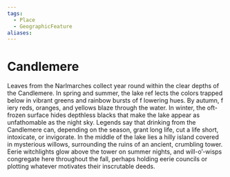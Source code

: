 ```yaml
---
tags:
  - Place
  - GeographicFeature
aliases:
---
```

# Candlemere
Leaves from the Narlmarches collect year round within the clear depths of the Candlemere. In spring and summer, the lake ref lects the colors trapped below in vibrant greens and rainbow bursts of f lowering hues. By autumn, f iery reds, oranges, and yellows blaze through the water. In winter, the oft-frozen surface hides depthless blacks that make the lake appear as unfathomable as the night sky. Legends say that drinking from the Candlemere can, depending on the season, grant long life, cut a life short, intoxicate, or invigorate. In the middle of the lake lies a hilly island covered in mysterious willows, surrounding the ruins of an ancient, crumbling tower. Eerie witchlights glow above the tower on summer nights, and will-o’-wisps congregate here throughout the fall, perhaps holding eerie councils or plotting whatever motivates their inscrutable deeds.

